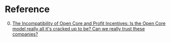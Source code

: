 # Reference

0. [The Incompatibility of Open Core and Profit Incentives: Is the Open Core model really all it's cracked up to be? Can we really trust these companies?](https://bytesdataaction.substack.com/p/open-core-profit)

